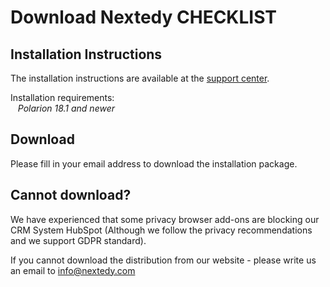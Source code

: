 # Download Nextedy CHECKLIST


## Installation Instructions

The installation instructions are available at the [support center](https://nextedy.freshdesk.com/support/solutions/articles/48000981742-nextedy-checklist-installation-guide).
	
Installation requirements: <br/>&nbsp;&nbsp;&nbsp;*Polarion 18.1 and newer*

## Download

Please fill in your email address to download the installation package.


<script charset="utf-8" type="text/javascript" src="//js.hsforms.net/forms/shell.js"></script>
<script>
  hbspt.forms.create({
	portalId: "6265870",
	formId: "cdcc52f5-bf59-436e-a173-918beb67a111"
});
</script>


## Cannot download?

We have experienced that some privacy browser add-ons are blocking our CRM System HubSpot (Although we  follow the privacy recommendations and we support GDPR standard). 
	
	
If you cannot download the distribution from our website - please write us an email to <a href="mailto:info@nextedy.com">info@nextedy.com</a>


